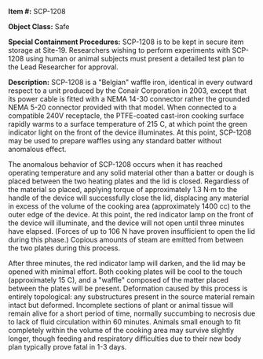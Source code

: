 **Item #:** SCP-1208

**Object Class:** Safe

**Special Containment Procedures:** SCP-1208 is to be kept in secure item storage at Site-19. Researchers wishing to perform experiments with SCP-1208 using human or animal subjects must present a detailed test plan to the Lead Researcher for approval.

**Description:** SCP-1208 is a "Belgian" waffle iron, identical in every outward respect to a unit produced by the Conair Corporation in 2003, except that its power cable is fitted with a NEMA 14-30 connector rather the grounded NEMA 5-20 connector provided with that model. When connected to a compatible 240V receptacle, the PTFE-coated cast-iron cooking surface rapidly warms to a surface temperature of 215 C, at which point the green indicator light on the front of the device illuminates. At this point, SCP-1208 may be used to prepare waffles using any standard batter without anomalous effect.

The anomalous behavior of SCP-1208 occurs when it has reached operating temperature and any solid material other than a batter or dough is placed between the two heating plates and the lid is closed. Regardless of the material so placed, applying torque of approximately 1.3 N·m to the handle of the device will successfully close the lid, displacing any material in excess of the volume of the cooking area (approximately 1400 cc) to the outer edge of the device. At this point, the red indicator lamp on the front of the device will illuminate, and the device will not open until three minutes have elapsed. (Forces of up to 106 N have proven insufficient to open the lid during this phase.) Copious amounts of steam are emitted from between the two plates during this process.

After three minutes, the red indicator lamp will darken, and the lid may be opened with minimal effort. Both cooking plates will be cool to the touch (approximately 15 C), and a "waffle" composed of the matter placed between the plates will be present. Deformation caused by this process is entirely topological: any substructures present in the source material remain intact but deformed. Incomplete sections of plant or animal tissue will remain alive for a short period of time, normally succumbing to necrosis due to lack of fluid circulation within 60 minutes. Animals small enough to fit completely within the volume of the cooking area may survive slightly longer, though feeding and respiratory difficulties due to their new body plan typically prove fatal in 1-3 days.
